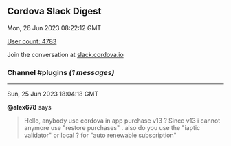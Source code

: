 ## Cordova Slack Digest
Mon, 26 Jun 2023 08:22:12 GMT

[User count: 4783](https://cordova.slack.com/)


Join the conversation at [slack.cordova.io](http://slack.cordova.io/)

### __Channel #plugins__ _(1 messages)_
---

Sun, 25 Jun 2023 18:04:18 GMT

__@alex678__ says 
> Hello, anybody use cordova in app purchase v13 ? Since v13 i cannot anymore use "restore purchases" . also do you use the "iaptic validator" or local  ? for "auto renewable subscription"
> 
